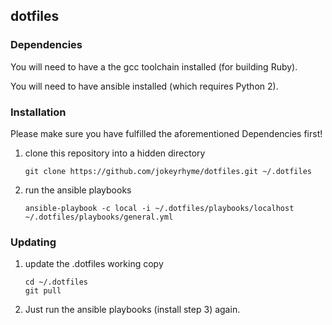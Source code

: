 ## dotfiles

### Dependencies

You will need to have a the gcc toolchain installed (for building Ruby).

You will need to have ansible installed (which requires Python 2).

### Installation

Please make sure you have fulfilled the aforementioned Dependencies
first!

1. clone this repository into a hidden directory

    ```
    git clone https://github.com/jokeyrhyme/dotfiles.git ~/.dotfiles
    ```

2. run the ansible playbooks

    ```
    ansible-playbook -c local -i ~/.dotfiles/playbooks/localhost ~/.dotfiles/playbooks/general.yml
    ```

### Updating

1. update the .dotfiles working copy

    ```
    cd ~/.dotfiles
    git pull
    ```

2. Just run the ansible playbooks (install step 3) again.

